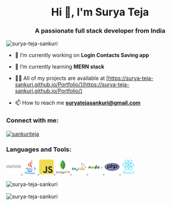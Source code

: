 <h1 align="center">Hi 👋, I'm Surya Teja</h1>
<h3 align="center">A passionate full stack developer from India</h3>

<p align="left"> <img src="https://komarev.com/ghpvc/?username=surya-teja-sankuri&label=Profile%20views&color=0e75b6&style=flat" alt="surya-teja-sankuri" /> </p>

- 🔭 I’m currently working on **Login Contacts Saving app**

- 🌱 I’m currently learning **MERN stack**

- 👨‍💻 All of my projects are available at [https://surya-teja-sankuri.github.io/Portfolio/](https://surya-teja-sankuri.github.io/Portfolio/)

- 📫 How to reach me **suryatejasankuri@gmail.com**

<h3 align="left">Connect with me:</h3>
<p align="left">
<a href="https://twitter.com/sankuriteja" target="blank"><img align="center" src="https://raw.githubusercontent.com/rahuldkjain/github-profile-readme-generator/master/src/images/icons/Social/twitter.svg" alt="sankuriteja" height="30" width="40" /></a>
</p>

<h3 align="left">Languages and Tools:</h3>
<p align="left"> <a href="https://expressjs.com" target="_blank" rel="noreferrer"> <img src="https://raw.githubusercontent.com/devicons/devicon/master/icons/express/express-original-wordmark.svg" alt="express" width="40" height="40"/> </a> <a href="https://www.java.com" target="_blank" rel="noreferrer"> <img src="https://raw.githubusercontent.com/devicons/devicon/master/icons/java/java-original.svg" alt="java" width="40" height="40"/> </a> <a href="https://developer.mozilla.org/en-US/docs/Web/JavaScript" target="_blank" rel="noreferrer"> <img src="https://raw.githubusercontent.com/devicons/devicon/master/icons/javascript/javascript-original.svg" alt="javascript" width="40" height="40"/> </a> <a href="https://www.mongodb.com/" target="_blank" rel="noreferrer"> <img src="https://raw.githubusercontent.com/devicons/devicon/master/icons/mongodb/mongodb-original-wordmark.svg" alt="mongodb" width="40" height="40"/> </a> <a href="https://www.mysql.com/" target="_blank" rel="noreferrer"> <img src="https://raw.githubusercontent.com/devicons/devicon/master/icons/mysql/mysql-original-wordmark.svg" alt="mysql" width="40" height="40"/> </a> <a href="https://nodejs.org" target="_blank" rel="noreferrer"> <img src="https://raw.githubusercontent.com/devicons/devicon/master/icons/nodejs/nodejs-original-wordmark.svg" alt="nodejs" width="40" height="40"/> </a> <a href="https://www.php.net" target="_blank" rel="noreferrer"> <img src="https://raw.githubusercontent.com/devicons/devicon/master/icons/php/php-original.svg" alt="php" width="40" height="40"/> </a> <a href="https://reactjs.org/" target="_blank" rel="noreferrer"> <img src="https://raw.githubusercontent.com/devicons/devicon/master/icons/react/react-original-wordmark.svg" alt="react" width="40" height="40"/> </a> </p>

<p><img align="center" src="https://github-readme-stats.vercel.app/api/top-langs?username=surya-teja-sankuri&show_icons=true&locale=en&layout=compact" alt="surya-teja-sankuri" /></p>

<p><img align="center" src="https://github-readme-streak-stats.herokuapp.com/?user=surya-teja-sankuri&" alt="surya-teja-sankuri" /></p>

